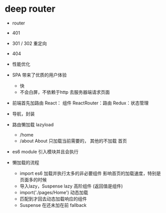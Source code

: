 # deep router

- router
- 401
- 301 / 302 重定向
- 404
- 性能优化

- SPA 带来了优质的用户体验
    - 快
    - 不会白屏，不依赖于http 去服务器端请求页面
- 前端首先加路由
    React： 组件
    ReactRouter：路由
    Redux：状态管理
- 导航，封装
- 路由懒加载
    lazyload
    - /home
    - /about About
    只加载当前需要的，
    其他的不加载
    首页
- es6 module 引入模块并且会执行
- 懒加载的流程
    - import es6 加载并执行太多的非必要组件
        影响首页的加载速度，特别是页面多的时候
    - 导入lazy，Suspense
        lazy 高阶组件 (返回值是组件)
    - import('./pages/Home') 动态加载
    - <Route/> 匹配到才回去动态加载响应的组件
    - Suspense 在还未加在前 fallback